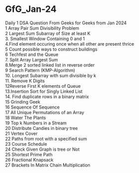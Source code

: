 # GfG_Jan-24
Daily 1 DSA Question From Geeks for Geeks from Jan 2024
<br> 1 Array Pair Sum Divisibility Problem <br> 2 Largest Sum Subarray of Size at least K <br> 3. Smallest Window Containing 0 and 1  <br> 4.Find element occuring once when all other are present thrice <br> 5 Count possible ways to construct buildings <br> 6 Techfest and the Queue <br> 7. Split Array Largest Sum <br> 8.Merge 2 sorted linked list in reverse order <br> 9 Search Pattern (KMP-Algorithm) <br> 10. Longest Subarray with sum divisible by k <br>11. Remove K Digits <br> 12Reverse First K elements of Queue <br> 13.Insertion Sort for Singly Linked List <br>14. Find duplicate rows in a binary matrix <br> 15 Grinding Geek <br> 16 Sequence Of Sequence <br> 17 All Unique Permutations of an Array <br> 18 Water The Plants <br> 19 Top k Numbers in a Stream <br> 20 Distribute Candies in binary tree <br> 21 Vertex Cover <br> 22 Paths from root with a specified sum <br> 23 Course Schedule <br> 24 Check Given Graph is tree or Not <br> 25 Shortest Prime Path <br> 26 Fractional Knapsack <br> 27 Brackets In Matrix Chain Multiplication






